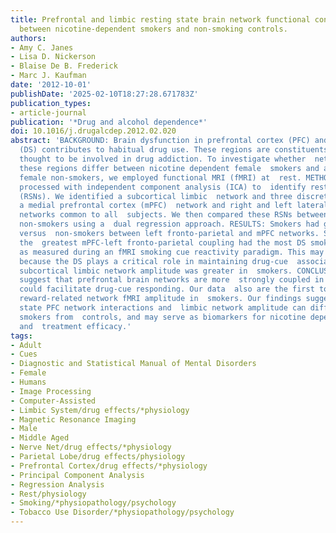 ```yaml
---
title: Prefrontal and limbic resting state brain network functional connectivity differs
  between nicotine-dependent smokers and non-smoking controls.
authors:
- Amy C. Janes
- Lisa D. Nickerson
- Blaise De B. Frederick
- Marc J. Kaufman
date: '2012-10-01'
publishDate: '2025-02-10T18:27:28.671783Z'
publication_types:
- article-journal
publication: '*Drug and alcohol dependence*'
doi: 10.1016/j.drugalcdep.2012.02.020
abstract: 'BACKGROUND: Brain dysfunction in prefrontal cortex (PFC) and dorsal striatum
  (DS) contributes to habitual drug use. These regions are constituents of brain  networks
  thought to be involved in drug addiction. To investigate whether  networks containing
  these regions differ between nicotine dependent female  smokers and age-matched
  female non-smokers, we employed functional MRI (fMRI) at  rest. METHODS: Data were
  processed with independent component analysis (ICA) to  identify resting state networks
  (RSNs). We identified a subcortical limbic  network and three discrete PFC networks:
  a medial prefrontal cortex (mPFC)  network and right and left lateralized fronto-parietal
  networks common to all  subjects. We then compared these RSNs between smokers and
  non-smokers using a  dual regression approach. RESULTS: Smokers had greater coupling
  versus  non-smokers between left fronto-parietal and mPFC networks. Smokers with
  the  greatest mPFC-left fronto-parietal coupling had the most DS smoking cue  reactivity
  as measured during an fMRI smoking cue reactivity paradigm. This may  be important
  because the DS plays a critical role in maintaining drug-cue  associations. Furthermore,
  subcortical limbic network amplitude was greater in  smokers. CONCLUSIONS: Our results
  suggest that prefrontal brain networks are more  strongly coupled in smokers, which
  could facilitate drug-cue responding. Our data  also are the first to document greater
  reward-related network fMRI amplitude in  smokers. Our findings suggest that resting
  state PFC network interactions and  limbic network amplitude can differentiate nicotine-dependent
  smokers from  controls, and may serve as biomarkers for nicotine dependence severity
  and  treatment efficacy.'
tags:
- Adult
- Cues
- Diagnostic and Statistical Manual of Mental Disorders
- Female
- Humans
- Image Processing
- Computer-Assisted
- Limbic System/drug effects/*physiology
- Magnetic Resonance Imaging
- Male
- Middle Aged
- Nerve Net/drug effects/*physiology
- Parietal Lobe/drug effects/physiology
- Prefrontal Cortex/drug effects/*physiology
- Principal Component Analysis
- Regression Analysis
- Rest/physiology
- Smoking/*physiopathology/psychology
- Tobacco Use Disorder/*physiopathology/psychology
---
```

